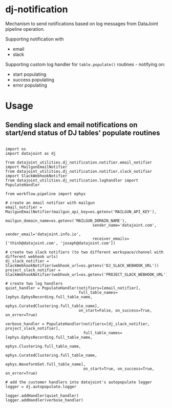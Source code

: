# dj-notification

Mechanism to send notifications based on log messages from DataJoint pipeline operation.

Supporting notification with
+ email
+ slack

Supporting custom log handler for `table.populate()` routines - notifying on:
+ start populating
+ success populating
+ error populating


# Usage


## Sending slack and email notifications on start/end status of DJ tables' populate routines

```

import os
import datajoint as dj

from datajoint_utilities.dj_notification.notifier.email_notifier import MailgunEmailNotifier
from datajoint_utilities.dj_notification.notifier.slack_notifier import SlackWebhookNotifier
from datajoint_utilities.dj_notification.loghandler import PopulateHandler

from workflow.pipeline import ephys

# create an email notifier with mailgun
email_notifier = MailgunEmailNotifier(mailgun_api_key=os.getenv('MAILGUN_API_KEY'),
                                      mailgun_domain_name=os.getenv('MAILGUN_DOMAIN_NAME'),
                                      sender_name='datajoint.com',
                                      sender_email='datajoint.info.io',
                                      receiver_emails=['thinh@datajoint.com', 'joseph@datajoint.com'])

# create two slack notifiers (to two different workspace/channel with different webhook urls)
dj_slack_notifier = SlackWebhookNotifier(webhook_url=os.getenv('DJ_SLACK_WEBHOOK_URL'))
project_slack_notifier = SlackWebhookNotifier(webhook_url=os.getenv('PROJECT_SLACK_WEBHOOK_URL'))

# create two log handlers
quiet_handler = PopulateHandler(notifiers=[email_notifier],
                                full_table_names=[ephys.EphysRecording.full_table_name,
                                                  ephys.CuratedClustering.full_table_name],
                                on_start=False, on_success=True, on_error=True)

verbose_handler = PopulateHandler(notifiers=[dj_slack_notifier, project_slack_notifier],
                                  full_table_names=[ephys.EphysRecording.full_table_name,
                                                    ephys.Clustering.full_table_name,
                                                    ephys.CuratedClustering.full_table_name,
                                                    ephys.WaveformSet.full_table_name],
                                  on_start=True, on_success=True, on_error=True)

# add the customer handlers into datajoint's autopopulate logger
logger = dj.autopopulate.logger

logger.addHandler(quiet_handler)
logger.addHandler(verbose_handler)

```
